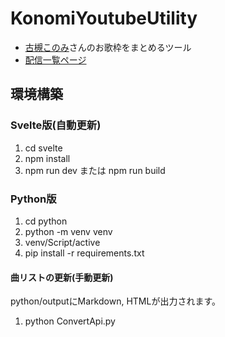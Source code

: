 # KonomiYoutubeUtility

- [古槻このみ](https://www.youtube.com/@hrtk_knm/featured)さんのお歌枠をまとめるツール
- [配信一覧ページ](https://rinjugatla.github.io/KonomiYoutubeUtility/)

## 環境構築

### Svelte版(自動更新)

1. cd svelte
2. npm install
3. npm run dev または npm run build

### Python版

1. cd python
2. python -m venv venv
3. venv/Script/active
4. pip install -r requirements.txt

#### 曲リストの更新(手動更新)

python/outputにMarkdown, HTMLが出力されます。

1. python ConvertApi.py
